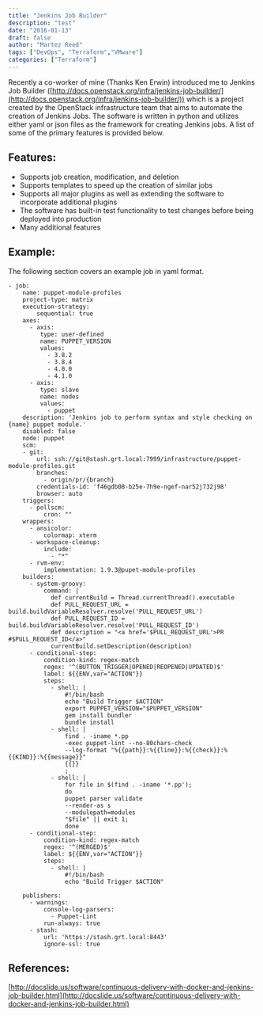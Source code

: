 ```yaml
---
title: "Jenkins Job Builder"
description: "test"
date: "2016-01-13"
draft: false
author: "Martez Reed"
tags: ["DevOps", "Terraform","VMware"]
categories: ["Terraform"]
---
```


Recently a co-worker of mine (Thanks Ken Erwin) introduced me to Jenkins Job Builder ([http://docs.openstack.org/infra/jenkins-job-builder/](http://docs.openstack.org/infra/jenkins-job-builder/)) which is a project created by the OpenStack infrastructure team that aims to automate the creation of Jenkins Jobs. The software is written in python and utilizes either yaml or json files as the framework for creating Jenkins jobs. A list of some of the primary features is provided below.

## Features:

- Supports job creation, modification, and deletion
- Supports templates to speed up the creation of similar jobs
- Supports all major plugins as well as extending the software to incorporate additional plugins
- The software has built-in test functionality to test changes before being deployed into production
- Many additional features

## Example:

The following section covers an example job in yaml format.

```
- job:
    name: puppet-module-profiles
    project-type: matrix
    execution-strategy:
        sequential: true
    axes:
      - axis:
         type: user-defined
         name: PUPPET_VERSION
         values:
           - 3.8.2
           - 3.8.4
           - 4.0.0
           - 4.1.0
      - axis:
         type: slave
         name: nodes
         values:
           - puppet
    description: 'Jenkins job to perform syntax and style checking on {name} puppet module.'
    disabled: false
    node: puppet
    scm:
    - git:
        url: ssh://git@stash.grt.local:7999/infrastructure/puppet-module-profiles.git
        branches:
          - origin/pr/{branch}
        credentials-id: 'f46gdb08-b25e-7h9e-ngef-nar52j732j98'
        browser: auto
    triggers:
      - pollscm:
          cron: ""
    wrappers:
      - ansicolor:
          colormap: xterm
      - workspace-cleanup:
          include:
            - "*"
      - rvm-env:
          implementation: 1.9.3@pupet-module-profiles
    builders:
      - system-groovy:
          command: |
            def currentBuild = Thread.currentThread().executable
            def PULL_REQUEST_URL = build.buildVariableResolver.resolve('PULL_REQUEST_URL')
            def PULL_REQUEST_ID = build.buildVariableResolver.resolve('PULL_REQUEST_ID')
            def description = "<a href='$PULL_REQUEST_URL'>PR #$PULL_REQUEST_ID</a>"
            currentBuild.setDescription(description)
      - conditional-step:
          condition-kind: regex-match
          regex: '^(BUTTON_TRIGGER|OPENED|REOPENED|UPDATED)$'
          label: ${{ENV,var="ACTION"}}
          steps:
            - shell: |
                #!/bin/bash
                echo "Build Trigger $ACTION"
                export PUPPET_VERSION="$PUPPET_VERSION"
                gem install bundler
                bundle install
            - shell: |
                find . -iname *.pp
                -exec puppet-lint --no-80chars-check
                --log-format "%{{path}}:%{{line}}:%{{check}}:%{{KIND}}:%{{message}}"
                {{}}
                ;
            - shell: |
                for file in $(find . -iname '*.pp');
                do
                puppet parser validate
                --render-as s
                --modulepath=modules
                "$file" || exit 1;
                done
      - conditional-step:
          condition-kind: regex-match
          regex: '^(MERGED)$'
          label: ${{ENV,var="ACTION"}}
          steps:
            - shell: |
                #!/bin/bash
                echo "Build Trigger $ACTION"

    publishers:
      - warnings:
          console-log-parsers:
            - Puppet-Lint
          run-always: true
      - stash:
          url: 'https://stash.grt.local:8443'
          ignore-ssl: true
```

## References:

[http://docslide.us/software/continuous-delivery-with-docker-and-jenkins-job-builder.html](http://docslide.us/software/continuous-delivery-with-docker-and-jenkins-job-builder.html)
